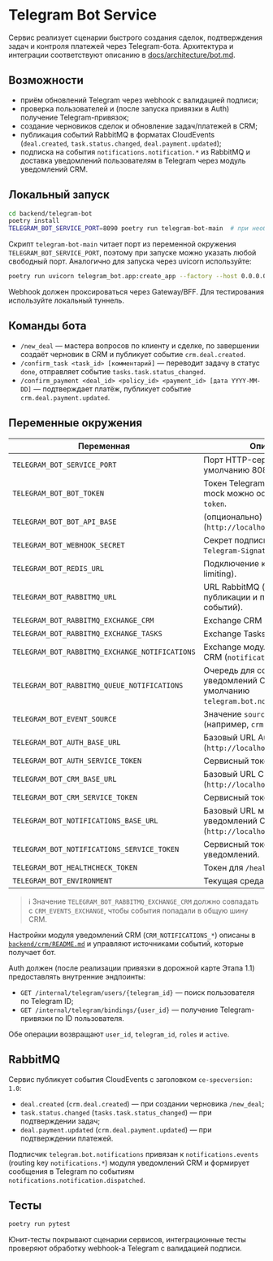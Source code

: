 # Telegram Bot Service

Сервис реализует сценарии быстрого создания сделок, подтверждения задач и контроля платежей через Telegram-бота. Архитектура и
интеграции соответствуют описанию в [docs/architecture/bot.md](../../docs/architecture/bot.md).

## Возможности

- приём обновлений Telegram через webhook с валидацией подписи;
- проверка пользователей и (после запуска привязки в Auth) получение Telegram-привязок;
- создание черновиков сделок и обновление задач/платежей в CRM;
- публикация событий RabbitMQ в форматах CloudEvents (`deal.created`, `task.status.changed`, `deal.payment.updated`);
- подписка на события `notifications.notification.*` из RabbitMQ и доставка уведомлений пользователям в Telegram через модуль уведомлений CRM.

## Локальный запуск

```bash
cd backend/telegram-bot
poetry install
TELEGRAM_BOT_SERVICE_PORT=8090 poetry run telegram-bot-main  # при необходимости измените порт
```

Скрипт `telegram-bot-main` читает порт из переменной окружения `TELEGRAM_BOT_SERVICE_PORT`, поэтому при запуске можно указать
любой свободный порт. Аналогично для запуска через uvicorn используйте:

```bash
poetry run uvicorn telegram_bot.app:create_app --factory --host 0.0.0.0 --port ${TELEGRAM_BOT_SERVICE_PORT}
```

Webhook должен проксироваться через Gateway/BFF. Для тестирования используйте локальный туннель.

## Команды бота

- `/new_deal` — мастера вопросов по клиенту и сделке, по завершении создаёт черновик в CRM и публикует событие `crm.deal.created`.
- `/confirm_task <task_id> [комментарий]` — переводит задачу в статус `done`, отправляет событие `tasks.task.status_changed`.
- `/confirm_payment <deal_id> <policy_id> <payment_id> [дата YYYY-MM-DD]` — подтверждает платёж, публикует событие
  `crm.deal.payment.updated`.

## Переменные окружения

| Переменная | Описание |
| --- | --- |
| `TELEGRAM_BOT_SERVICE_PORT` | Порт HTTP-сервера (по умолчанию 8089). |
| `TELEGRAM_BOT_BOT_TOKEN` | Токен Telegram Bot API. Для mock можно оставить `dev-mock-token`. |
| `TELEGRAM_BOT_BOT_API_BASE` | (опционально) URL mock Bot API (`http://localhost:8085/telegram`). |
| `TELEGRAM_BOT_WEBHOOK_SECRET` | Секрет подписи webhook-ов (`X-Telegram-Signature`). |
| `TELEGRAM_BOT_REDIS_URL` | Подключение к Redis (FSM, rate limiting). |
| `TELEGRAM_BOT_RABBITMQ_URL` | URL RabbitMQ (используется для публикации и потребления событий). |
| `TELEGRAM_BOT_RABBITMQ_EXCHANGE_CRM` | Exchange CRM (`crm.events`). |
| `TELEGRAM_BOT_RABBITMQ_EXCHANGE_TASKS` | Exchange Tasks (`tasks.events`). |
| `TELEGRAM_BOT_RABBITMQ_EXCHANGE_NOTIFICATIONS` | Exchange модуля уведомлений CRM (`notifications.events`). |
| `TELEGRAM_BOT_RABBITMQ_QUEUE_NOTIFICATIONS` | Очередь для событий уведомлений CRM (по умолчанию `telegram.bot.notifications`). |
| `TELEGRAM_BOT_EVENT_SOURCE` | Значение `source` для CloudEvents (например, `crm.telegram-bot`). |
| `TELEGRAM_BOT_AUTH_BASE_URL` | Базовый URL Auth API (`http://localhost:8081/api`). |
| `TELEGRAM_BOT_AUTH_SERVICE_TOKEN` | Сервисный токен для Auth. |
| `TELEGRAM_BOT_CRM_BASE_URL` | Базовый URL CRM API (`http://localhost:8082/api`). |
| `TELEGRAM_BOT_CRM_SERVICE_TOKEN` | Сервисный токен CRM. |
| `TELEGRAM_BOT_NOTIFICATIONS_BASE_URL` | Базовый URL модуля уведомлений CRM (`http://localhost:8082/api/v1`). |
| `TELEGRAM_BOT_NOTIFICATIONS_SERVICE_TOKEN` | Сервисный токен для CRM-уведомлений. |
| `TELEGRAM_BOT_HEALTHCHECK_TOKEN` | Токен для `/health`. |
| `TELEGRAM_BOT_ENVIRONMENT` | Текущая среда (`dev`, `stage`, `prod`). |

> ℹ️ Значение `TELEGRAM_BOT_RABBITMQ_EXCHANGE_CRM` должно совпадать с `CRM_EVENTS_EXCHANGE`, чтобы события попадали в общую шину CRM.

Настройки модуля уведомлений CRM (`CRM_NOTIFICATIONS_*`) описаны в [`backend/crm/README.md`](../crm/README.md#notifications) и управляют источниками событий, которые получает бот.

Auth должен (после реализации привязки в дорожной карте Этапа 1.1) предоставлять внутренние эндпоинты:

- `GET /internal/telegram/users/{telegram_id}` — поиск пользователя по Telegram ID;
- `GET /internal/telegram/bindings/{user_id}` — получение Telegram-привязки по ID пользователя.

Обе операции возвращают `user_id`, `telegram_id`, `roles` и `active`.

## RabbitMQ

Сервис публикует события CloudEvents с заголовком `ce-specversion: 1.0`:

- `deal.created` (`crm.deal.created`) — при создании черновика `/new_deal`;
- `task.status.changed` (`tasks.task.status_changed`) — при подтверждении задач;
- `deal.payment.updated` (`crm.deal.payment.updated`) — при подтверждении платежей.

Подписчик `telegram.bot.notifications` привязан к `notifications.events` (routing key `notifications.*`) модуля уведомлений CRM и формирует сообщения в Telegram по событиям `notifications.notification.dispatched`.

## Тесты

```bash
poetry run pytest
```

Юнит-тесты покрывают сценарии сервисов, интеграционные тесты проверяют обработку webhook-а Telegram с валидацией подписи.
